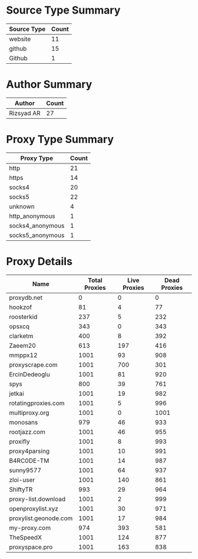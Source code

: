 # Source Type Summary

| Source Type | Count |
|-------------|-------|
| website | 11 |
| github | 15 |
| Github | 1 |


# Author Summary

| Author | Count |
|--------|-------|
| Rizsyad AR | 27 |


# Proxy Type Summary

| Proxy Type | Count |
|------------|-------|
| http | 21 |
| https | 14 |
| socks4 | 20 |
| socks5 | 22 |
| unknown | 4 |
| http_anonymous | 1 |
| socks4_anonymous | 1 |
| socks5_anonymous | 1 |


# Proxy Details

| Name | Total Proxies | Live Proxies | Dead Proxies |
|------|---------------|--------------|---------------|
| proxydb.net | 0 | 0 | 0 |
| hookzof | 81 | 4 | 77 |
| roosterkid | 237 | 5 | 232 |
| opsxcq | 343 | 0 | 343 |
| clarketm | 400 | 8 | 392 |
| Zaeem20 | 613 | 197 | 416 |
| mmppx12 | 1001 | 93 | 908 |
| proxyscrape.com | 1001 | 700 | 301 |
| ErcinDedeoglu | 1001 | 81 | 920 |
| spys | 800 | 39 | 761 |
| jetkai | 1001 | 19 | 982 |
| rotatingproxies.com | 1001 | 5 | 996 |
| multiproxy.org | 1001 | 0 | 1001 |
| monosans | 979 | 46 | 933 |
| rootjazz.com | 1001 | 46 | 955 |
| proxifly | 1001 | 8 | 993 |
| proxy4parsing | 1001 | 10 | 991 |
| B4RC0DE-TM | 1001 | 14 | 987 |
| sunny9577 | 1001 | 64 | 937 |
| zloi-user | 1001 | 140 | 861 |
| ShiftyTR | 993 | 29 | 964 |
| proxy-list.download | 1001 | 2 | 999 |
| openproxylist.xyz | 1001 | 30 | 971 |
| proxylist.geonode.com | 1001 | 17 | 984 |
| my-proxy.com | 974 | 393 | 581 |
| TheSpeedX | 1001 | 124 | 877 |
| proxyspace.pro | 1001 | 163 | 838 |
